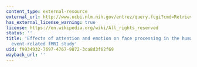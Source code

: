 ```yaml
---
content_type: external-resource
external_url: http://www.ncbi.nlm.nih.gov/entrez/query.fcgi?cmd=Retrieve&db=PubMed&dopt=Citation&list_uids=11430815
has_external_license_warning: true
license: https://en.wikipedia.org/wiki/All_rights_reserved
status: ''
title: 'Effects of attention and emotion on face processing in the human brain: An
  event-related fMRI study'
uid: f9934932-7697-4767-9872-3ca8d3f62f69
wayback_url: ''
---
```

